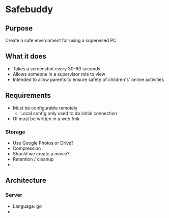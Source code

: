 # Safebuddy

## Purpose
Create a safe environment for using a supervised PC

## What it does
- Takes a screenshot every 30-60 seconds
- Allows someone in a supervisor role to view
- Intended to allow parents to ensure safety of children's' online activities

## Requirements

 - Must be configurable remotely
	 - Local config only used to do initial connection
 - UI must be written in a web fmk

### Storage
 - Use Google Photos or Drive?
 - Compression
 - Should we create a movie?
 - Retention / cleanup
 - 

## Architecture
### Server
- Language: go
- 

<!--stackedit_data:
eyJoaXN0b3J5IjpbMTkwNzE0MDM2NywtMTYwODk3MjMzLC0xMj
g2ODI0OTAzXX0=
-->